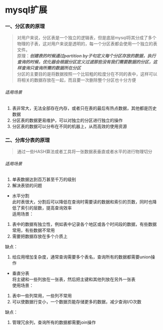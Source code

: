 # mysql扩展

### 一、分区表的原理
> 对用户来说，分区表是一个独立的逻辑表，但是底层mysql将其分成了多个物理的子表，这对用户来说是透明的，每一个分区表都会使用一个独立的表文件。  
原理：***创建表的时候通过partition by子句定义每个分区存放的数据，执行查询的时候，优化器会根据分区定义过滤那些没有我们需要数据的分区，这样查询只查询所需的数据所在分区***  
分区的主要目的是将数据按照一个比较粗的粒度分在不同的表中，这样可以将相关的数据存放在一起，而且要一次删除整个分区也十分方便

###### 适用场景
1. 表非常大，无法全部存在内存，或者只在表的最后有热点数据，其他都是历史数据  
2. 分区表的数据更易维护，可以对独立的分区进行独立的操作  
3. 分区表的数据可以分布在不同的机器上，从而高效的使用资源

### 二、分库分表的原理
> 通过一些HASH算法或者工具将一张数据表垂直或者水平的进行物理切分

###### 适用场景
1. 单表数据达到百万甚至千万的级别
2. 解决表锁的问题

- 水平分割  
此时表很大，分割后可以降低在查询时需要读的数据和索引的页数，同时也降低了索引的层数，提高查询效率  
适用场景：  
1. 表中的数据有独立性，例如表中记录各个地区或各个时间段的数据，有些数据常用，有些数据不常用 
2. 需要把数据存放在多个介质上  

缺点： 
1. 给应用增加复杂度，通常查询需要多个表名，查询所有的数据都需要union操作


- 垂直分表  
将主键和一些列放在一张表，然后把主键和其他列放在另外一张表  
使用场景：  
1. 表中一些列常用，一些列不常用  
2. 可以使数据行变小，一个数据页能存储更多的数据，减少查询I/O次数

缺点： 
1. 管理冗余列，查询所有的数据都需要join操作
